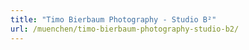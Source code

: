 ```yaml
---
title: "Timo Bierbaum Photography - Studio B²"
url: /muenchen/timo-bierbaum-photography-studio-b2/
---
```

